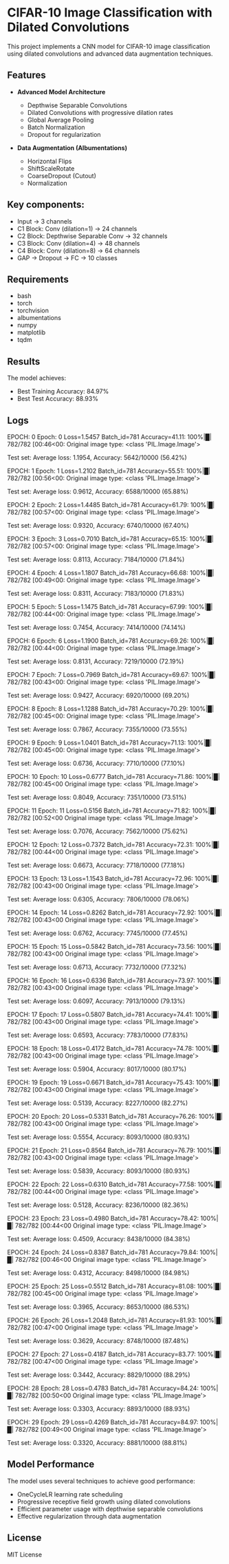 # CIFAR-10 Image Classification with Dilated Convolutions
This project implements a CNN model for CIFAR-10 image classification using dilated convolutions and advanced data augmentation techniques.

## Features
- **Advanced Model Architecture**
  - Depthwise Separable Convolutions
  - Dilated Convolutions with progressive dilation rates
  - Global Average Pooling
  - Batch Normalization
  - Dropout for regularization

- **Data Augmentation (Albumentations)**
  - Horizontal Flips
  - ShiftScaleRotate
  - CoarseDropout (Cutout)
  - Normalization

## Key components:
 - Input → 3 channels
 - C1 Block: Conv (dilation=1) → 24 channels
 - C2 Block: Depthwise Separable Conv → 32 channels
 - C3 Block: Conv (dilation=4) → 48 channels
 - C4 Block: Conv (dilation=8) → 64 channels
 - GAP → Dropout → FC → 10 classes


## Requirements
- bash
- torch
- torchvision
- albumentations
- numpy
- matplotlib
- tqdm


## Results

The model achieves:
- Best Training Accuracy: 84.97%
- Best Test Accuracy: 88.93%

## Logs

EPOCH: 0
Epoch: 0 Loss=1.5457 Batch_id=781 Accuracy=41.11: 100%|█| 782/782 [00:46<00:
Original image type: <class 'PIL.Image.Image'>

Test set: Average loss: 1.1954, Accuracy: 5642/10000 (56.42%)

EPOCH: 1
Epoch: 1 Loss=1.2102 Batch_id=781 Accuracy=55.51: 100%|█| 782/782 [00:56<00:
Original image type: <class 'PIL.Image.Image'>

Test set: Average loss: 0.9612, Accuracy: 6588/10000 (65.88%)

EPOCH: 2
Epoch: 2 Loss=1.4485 Batch_id=781 Accuracy=61.79: 100%|█| 782/782 [00:57<00:
Original image type: <class 'PIL.Image.Image'>

Test set: Average loss: 0.9320, Accuracy: 6740/10000 (67.40%)

EPOCH: 3
Epoch: 3 Loss=0.7010 Batch_id=781 Accuracy=65.15: 100%|█| 782/782 [00:57<00:
Original image type: <class 'PIL.Image.Image'>

Test set: Average loss: 0.8113, Accuracy: 7184/10000 (71.84%)

EPOCH: 4
Epoch: 4 Loss=1.1807 Batch_id=781 Accuracy=66.68: 100%|█| 782/782 [00:49<00:
Original image type: <class 'PIL.Image.Image'>

Test set: Average loss: 0.8311, Accuracy: 7183/10000 (71.83%)

EPOCH: 5
Epoch: 5 Loss=1.1475 Batch_id=781 Accuracy=67.99: 100%|█| 782/782 [00:44<00:
Original image type: <class 'PIL.Image.Image'>

Test set: Average loss: 0.7454, Accuracy: 7414/10000 (74.14%)

EPOCH: 6
Epoch: 6 Loss=1.1900 Batch_id=781 Accuracy=69.26: 100%|█| 782/782 [00:44<00:
Original image type: <class 'PIL.Image.Image'>

Test set: Average loss: 0.8131, Accuracy: 7219/10000 (72.19%)

EPOCH: 7
Epoch: 7 Loss=0.7969 Batch_id=781 Accuracy=69.67: 100%|█| 782/782 [00:43<00:
Original image type: <class 'PIL.Image.Image'>

Test set: Average loss: 0.9427, Accuracy: 6920/10000 (69.20%)

EPOCH: 8
Epoch: 8 Loss=1.1288 Batch_id=781 Accuracy=70.29: 100%|█| 782/782 [00:45<00:
Original image type: <class 'PIL.Image.Image'>

Test set: Average loss: 0.7867, Accuracy: 7355/10000 (73.55%)

EPOCH: 9
Epoch: 9 Loss=1.0401 Batch_id=781 Accuracy=71.13: 100%|█| 782/782 [00:45<00:
Original image type: <class 'PIL.Image.Image'>

Test set: Average loss: 0.6736, Accuracy: 7710/10000 (77.10%)

EPOCH: 10
Epoch: 10 Loss=0.6777 Batch_id=781 Accuracy=71.86: 100%|█| 782/782 [00:45<00
Original image type: <class 'PIL.Image.Image'>

Test set: Average loss: 0.8049, Accuracy: 7351/10000 (73.51%)

EPOCH: 11
Epoch: 11 Loss=0.5156 Batch_id=781 Accuracy=71.82: 100%|█| 782/782 [00:52<00
Original image type: <class 'PIL.Image.Image'>

Test set: Average loss: 0.7076, Accuracy: 7562/10000 (75.62%)

EPOCH: 12
Epoch: 12 Loss=0.7372 Batch_id=781 Accuracy=72.31: 100%|█| 782/782 [00:44<00
Original image type: <class 'PIL.Image.Image'>

Test set: Average loss: 0.6673, Accuracy: 7718/10000 (77.18%)

EPOCH: 13
Epoch: 13 Loss=1.1543 Batch_id=781 Accuracy=72.96: 100%|█| 782/782 [00:43<00
Original image type: <class 'PIL.Image.Image'>

Test set: Average loss: 0.6305, Accuracy: 7806/10000 (78.06%)

EPOCH: 14
Epoch: 14 Loss=0.8262 Batch_id=781 Accuracy=72.92: 100%|█| 782/782 [00:43<00
Original image type: <class 'PIL.Image.Image'>

Test set: Average loss: 0.6762, Accuracy: 7745/10000 (77.45%)

EPOCH: 15
Epoch: 15 Loss=0.5842 Batch_id=781 Accuracy=73.56: 100%|█| 782/782 [00:43<00
Original image type: <class 'PIL.Image.Image'>

Test set: Average loss: 0.6713, Accuracy: 7732/10000 (77.32%)

EPOCH: 16
Epoch: 16 Loss=0.6336 Batch_id=781 Accuracy=73.97: 100%|█| 782/782 [00:43<00
Original image type: <class 'PIL.Image.Image'>

Test set: Average loss: 0.6097, Accuracy: 7913/10000 (79.13%)

EPOCH: 17
Epoch: 17 Loss=0.5807 Batch_id=781 Accuracy=74.41: 100%|█| 782/782 [00:43<00
Original image type: <class 'PIL.Image.Image'>

Test set: Average loss: 0.6593, Accuracy: 7783/10000 (77.83%)

EPOCH: 18
Epoch: 18 Loss=0.4172 Batch_id=781 Accuracy=74.78: 100%|█| 782/782 [00:43<00
Original image type: <class 'PIL.Image.Image'>

Test set: Average loss: 0.5904, Accuracy: 8017/10000 (80.17%)

EPOCH: 19
Epoch: 19 Loss=0.6671 Batch_id=781 Accuracy=75.43: 100%|█| 782/782 [00:43<00
Original image type: <class 'PIL.Image.Image'>

Test set: Average loss: 0.5139, Accuracy: 8227/10000 (82.27%)

EPOCH: 20
Epoch: 20 Loss=0.5331 Batch_id=781 Accuracy=76.26: 100%|█| 782/782 [00:43<00
Original image type: <class 'PIL.Image.Image'>

Test set: Average loss: 0.5554, Accuracy: 8093/10000 (80.93%)

EPOCH: 21
Epoch: 21 Loss=0.8564 Batch_id=781 Accuracy=76.79: 100%|█| 782/782 [00:43<00
Original image type: <class 'PIL.Image.Image'>

Test set: Average loss: 0.5839, Accuracy: 8093/10000 (80.93%)

EPOCH: 22
Epoch: 22 Loss=0.6310 Batch_id=781 Accuracy=77.58: 100%|█| 782/782 [00:44<00
Original image type: <class 'PIL.Image.Image'>

Test set: Average loss: 0.5128, Accuracy: 8236/10000 (82.36%)

EPOCH: 23
Epoch: 23 Loss=0.4980 Batch_id=781 Accuracy=78.42: 100%|█| 782/782 [00:44<00
Original image type: <class 'PIL.Image.Image'>

Test set: Average loss: 0.4509, Accuracy: 8438/10000 (84.38%)

EPOCH: 24
Epoch: 24 Loss=0.8387 Batch_id=781 Accuracy=79.84: 100%|█| 782/782 [00:46<00
Original image type: <class 'PIL.Image.Image'>

Test set: Average loss: 0.4312, Accuracy: 8498/10000 (84.98%)

EPOCH: 25
Epoch: 25 Loss=0.5512 Batch_id=781 Accuracy=81.08: 100%|█| 782/782 [00:45<00
Original image type: <class 'PIL.Image.Image'>

Test set: Average loss: 0.3965, Accuracy: 8653/10000 (86.53%)

EPOCH: 26
Epoch: 26 Loss=1.2048 Batch_id=781 Accuracy=81.93: 100%|█| 782/782 [00:47<00
Original image type: <class 'PIL.Image.Image'>

Test set: Average loss: 0.3629, Accuracy: 8748/10000 (87.48%)

EPOCH: 27
Epoch: 27 Loss=0.4187 Batch_id=781 Accuracy=83.77: 100%|█| 782/782 [00:47<00
Original image type: <class 'PIL.Image.Image'>

Test set: Average loss: 0.3442, Accuracy: 8829/10000 (88.29%)

EPOCH: 28
Epoch: 28 Loss=0.4783 Batch_id=781 Accuracy=84.24: 100%|█| 782/782 [00:50<00
Original image type: <class 'PIL.Image.Image'>

Test set: Average loss: 0.3303, Accuracy: 8893/10000 (88.93%)

EPOCH: 29
Epoch: 29 Loss=0.4269 Batch_id=781 Accuracy=84.97: 100%|█| 782/782 [00:49<00
Original image type: <class 'PIL.Image.Image'>

Test set: Average loss: 0.3320, Accuracy: 8881/10000 (88.81%)

## Model Performance

The model uses several techniques to achieve good performance:
- OneCycleLR learning rate scheduling
- Progressive receptive field growth using dilated convolutions
- Efficient parameter usage with depthwise separable convolutions
- Effective regularization through data augmentation

## License

MIT License
